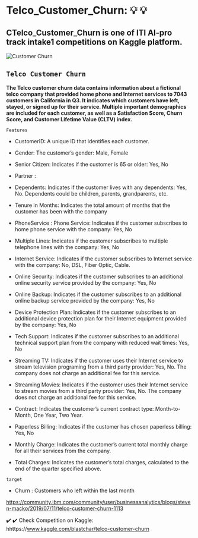#  Telco_Customer_Churn: :bulb: :bulb:

## CTelco_Customer_Churn is one of ITI AI-pro track intake1 competitions on Kaggle platform.

![Customer Churn](https://user-images.githubusercontent.com/44786324/140836083-bc1ebf9e-fc74-4df2-a719-13ba8d16ca8f.png)

## `Telco Customer Churn `
**The Telco customer churn data contains information about a fictional telco company that provided home phone and Internet services to 7043 customers in California in Q3. It indicates which customers have left, stayed, or signed up for their service. Multiple important demographics are included for each customer, as well as a Satisfaction Score, Churn Score, and Customer Lifetime Value (CLTV) index.**

`Features`
* CustomerID: A unique ID that identifies each customer.

* Gender: The customer’s gender: Male, Female

* Senior Citizen: Indicates if the customer is 65 or older: Yes, No

* Partner :

* Dependents: Indicates if the customer lives with any dependents: Yes, No. Dependents could be     children, parents, grandparents, etc.

* Tenure in Months: Indicates the total amount of months that the customer has been with the company

* PhoneService : Phone Service: Indicates if the customer subscribes to home phone service with the company: Yes, No

* Multiple Lines: Indicates if the customer subscribes to multiple telephone lines with the company: Yes, No

* Internet Service: Indicates if the customer subscribes to Internet service with the company: No, DSL, Fiber Optic, Cable.

* Online Security: Indicates if the customer subscribes to an additional online security service provided by the company: Yes, No

* Online Backup: Indicates if the customer subscribes to an additional online backup service provided by the company: Yes, No

* Device Protection Plan: Indicates if the customer subscribes to an additional device protection plan for their Internet equipment provided by the company: Yes, No

* Tech Support: Indicates if the customer subscribes to an additional technical support plan from the company with reduced wait times: Yes, No

* Streaming TV: Indicates if the customer uses their Internet service to stream television programing from a third party provider: Yes, No. The company does not charge an additional fee for this service.

* Streaming Movies: Indicates if the customer uses their Internet service to stream movies from a third party provider: Yes, No. The company does not charge an additional fee for this service.

* Contract: Indicates the customer’s current contract type: Month-to-Month, One Year, Two Year.

* Paperless Billing: Indicates if the customer has chosen paperless billing: Yes, No

* Monthly Charge: Indicates the customer’s current total monthly charge for all their services from the company.

* Total Charges: Indicates the customer’s total charges, calculated to the end of the quarter specified above.


`target`
* Churn : Customers who left within the last month

https://community.ibm.com/community/user/businessanalytics/blogs/steven-macko/2019/07/11/telco-customer-churn-1113


✔️ ✔️ Check Competition on Kaggle: hhttps://www.kaggle.com/blastchar/telco-customer-churn
